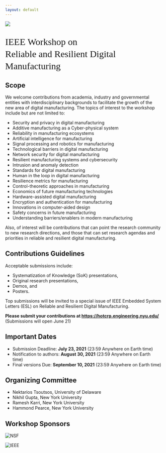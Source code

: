 ```yaml
---
layout: default
---
```


<!-- <br /> -->

![](https://live.staticflickr.com/8585/16731534112_985c0bdba3_h.jpg)


<p style="font-family: Arvo, Monaco, serif;
  line-height:1.3;
	font-weight: normal;font-size: 30px;">IEEE Workshop on <br /> Reliable and Resilient Digital Manufacturing</p>


## Scope

We welcome contributions from academia, industry and governmental entities with interdisciplinary backgrounds to facilitate the growth of the new area of digital manufacturing.
The topics of interest to the workshop include but are not limited to:

* Security and privacy in digital manufacturing
* Additive manufacturing as a Cyber-physical system
* Reliability in manufacturing ecosystems
* Artificial intelligence for manufacturing
* Signal processing and robotics for manufacturing
* Technological barriers in digital manufacturing
* Network security for digital manufacturing
* Resilient manufacturing systems and cybersecurity
* Intrusion and anomaly detection
* Standards for digital manufacturing
* Human in the loop in digital manufacturing
* Resilience metrics for manufacturing
* Control-theoretic approaches in manufacturing
* Economics of future manufacturing technologies
* Hardware-assisted digital manufacturing
* Encryption and authentication for manufacturing
* Innovations in computer-aided design
* Safety concerns in future manufacturing
* Understanding barriers/enablers in modern manufacturing


Also, of interest will be contributions that can point the research community to new research directions, and those that can set research agendas and priorities in reliable and resilient digital manufacturing.

## Contributions Guidelines
Acceptable submissions include:
* Systematization of Knowledge (SoK) presentations, 
* Original research presentations, 
* Demos, and 
* Posters.

Top submissions will be invited to a special issue of IEEE Embedded System Letters (ESL) on Reliable and Resilient Digital Manufacturing.


<p> <strong> Please submit your contributions at <a href="https://hotcrp.engineering.nyu.edu/"> <strong> https://hotcrp.engineering.nyu.edu/ </strong> </a> </strong> (Submissions will open June 21) </p>



## Important Dates


* Submission Deadline: **July 23, 2021** (23:59 Anywhere on Earth time)
* Notification to authors: **August 30, 2021** (23:59 Anywhere on Earth time)
* Final versions Due: **September 10, 2021** (23:59 Anywhere on Earth time)


## Organizing Committee
*	Nektarios Tsoutsos, University of Delaware
*	Nikhil Gupta, New York University
*	Ramesh Karri, New York University
*	Hammond Pearce, New York University

## Workshop Sponsors

![NSF](https://github.com/r2dm-workshop/r2dm-workshop.github.io/raw/main/nsf.png)

![IEEE](https://github.com/r2dm-workshop/r2dm-workshop.github.io/raw/main/ieee.png)
